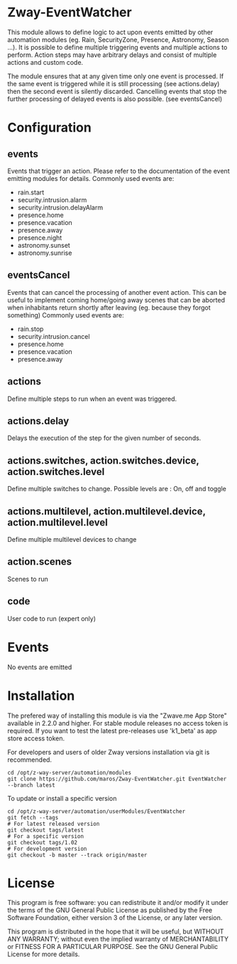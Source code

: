 # Zway-EventWatcher

This module allows to define logic to act upon events emitted by other 
automation modules (eg. Rain, SecurityZone, Presence, Astronomy, Season ...). 
It is possible to define multiple triggering events and multiple actions to 
perform. Action steps may have arbitrary delays and consist of multiple 
actions and custom code.

The module ensures that at any given time only one event is processed. If the
same event is triggered while it is still processing (see actions.delay) then
the second event is silently discarded. Cancelling events that stop the 
further processing of delayed events is also possible. (see eventsCancel)

# Configuration

## events

Events that trigger an action. Please refer to the documentation of the 
event emitting modules for details. Commonly used events are:

* rain.start
* security.intrusion.alarm
* security.intrusion.delayAlarm
* presence.home
* presence.vacation
* presence.away
* presence.night
* astronomy.sunset
* astronomy.sunrise

## eventsCancel

Events that can cancel the processing of another event action. This can be 
useful to implement coming home/going away scenes that can be aborted when
inhabitants return shortly after leaving (eg. because they forgot something)
Commonly used events are:

* rain.stop
* security.intrusion.cancel
* presence.home
* presence.vacation
* presence.away

## actions

Define multiple steps to run when an event was triggered.

## actions.delay

Delays the execution of the step for the given number of seconds.

## actions.switches, action.switches.device, action.switches.level

Define multiple switches to change. Possible levels are : On, off and toggle

## actions.multilevel, action.multilevel.device, action.multilevel.level

Define multiple multilevel devices to change

## action.scenes

Scenes to run

## code

User code to run (expert only)

# Events

No events are emitted

# Installation

The prefered way of installing this module is via the "Zwave.me App Store"
available in 2.2.0 and higher. For stable module releases no access token is 
required. If you want to test the latest pre-releases use 'k1_beta' as 
app store access token.

For developers and users of older Zway versions installation via git is 
recommended.

```shell
cd /opt/z-way-server/automation/modules
git clone https://github.com/maros/Zway-EventWatcher.git EventWatcher --branch latest
```

To update or install a specific version
```shell
cd /opt/z-way-server/automation/userModules/EventWatcher
git fetch --tags
# For latest released version
git checkout tags/latest
# For a specific version
git checkout tags/1.02
# For development version
git checkout -b master --track origin/master
```

# License

This program is free software: you can redistribute it and/or modify
it under the terms of the GNU General Public License as published by
the Free Software Foundation, either version 3 of the License, or any 
later version.

This program is distributed in the hope that it will be useful,
but WITHOUT ANY WARRANTY; without even the implied warranty of
MERCHANTABILITY or FITNESS FOR A PARTICULAR PURPOSE. See the
GNU General Public License for more details.
